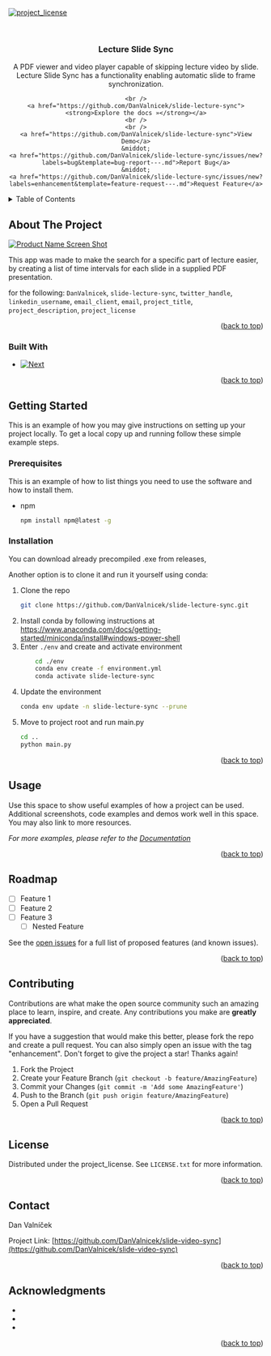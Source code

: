 <!-- Improved compatibility of back to top link: See: https://github.com/othneildrew/Best-README-Template/pull/73 -->
<a id="readme-top"></a>
<!--
*** Thanks for checking out the Best-README-Template. If you have a suggestion
*** that would make this better, please fork the repo and create a pull request
*** or simply open an issue with the tag "enhancement".
*** Don't forget to give the project a star!
*** Thanks again! Now go create something AMAZING! :D
-->



<!-- PROJECT SHIELDS -->
<!--
*** I'm using markdown "reference style" links for readability.
*** Reference links are enclosed in brackets [ ] instead of parentheses ( ).
*** See the bottom of this document for the declaration of the reference variables
*** for contributors-url, forks-url, etc. This is an optional, concise syntax you may use.
*** https://www.markdownguide.org/basic-syntax/#reference-style-links
-->

[//]: # ([![Contributors][contributors-shield]][contributors-url])

[//]: # ([![Forks][forks-shield]][forks-url])

[//]: # ([![Stargazers][stars-shield]][stars-url])

[//]: # ([![Issues][issues-shield]][issues-url])
[![project_license][license-shield]][license-url]

[//]: # ([![LinkedIn][linkedin-shield]][linkedin-url])



<!-- PROJECT LOGO -->

<br />
<div align="center">
<!--
  <a href="https://github.com/DanValnicek/slide-lecture-sync">
    <img src="images/logo.png" alt="Logo" width="80" height="80"> 
  </a>
-->

<h3 align="center">Lecture Slide Sync</h3>

  <p align="center">
    A PDF viewer and video player capable of skipping lecture video by slide.
    Lecture Slide Sync has a functionality enabling automatic slide to frame synchronization.

    <br />
    <a href="https://github.com/DanValnicek/slide-lecture-sync"><strong>Explore the docs »</strong></a>
    <br />
    <br />
    <a href="https://github.com/DanValnicek/slide-lecture-sync">View Demo</a>
    &middot;
    <a href="https://github.com/DanValnicek/slide-lecture-sync/issues/new?labels=bug&template=bug-report---.md">Report Bug</a>
    &middot;
    <a href="https://github.com/DanValnicek/slide-lecture-sync/issues/new?labels=enhancement&template=feature-request---.md">Request Feature</a>

  </p>
</div>



<!-- TABLE OF CONTENTS -->
<details>
  <summary>Table of Contents</summary>
  <ol>
    <li>
      <a href="#about-the-project">About The Project</a>
      <ul>
        <li><a href="#built-with">Built With</a></li>
      </ul>
    </li>
    <li>
      <a href="#getting-started">Getting Started</a>
      <ul>
        <li><a href="#prerequisites">Prerequisites</a></li>
        <li><a href="#installation">Installation</a></li>
      </ul>
    </li>
    <li><a href="#usage">Usage</a></li>
    <li><a href="#roadmap">Roadmap</a></li>
    <li><a href="#contributing">Contributing</a></li>
    <li><a href="#license">License</a></li>
    <li><a href="#contact">Contact</a></li>
    <li><a href="#acknowledgments">Acknowledgments</a></li>
  </ol>
</details>



<!-- ABOUT THE PROJECT -->

## About The Project

[![Product Name Screen Shot][product-screenshot]](https://example.com)

This app was made to make the search for a specific part of lecture easier, by creating a list of time intervals for each slide in a supplied PDF presentation.

for the following: `DanValnicek`, `slide-lecture-sync`, `twitter_handle`, `linkedin_username`, `email_client`, `email`,
`project_title`, `project_description`, `project_license`

<p align="right">(<a href="#readme-top">back to top</a>)</p>

### Built With

* [![Next][Next.js]][Next-url]

<p align="right">(<a href="#readme-top">back to top</a>)</p>



<!-- GETTING STARTED -->

## Getting Started

This is an example of how you may give instructions on setting up your project locally.
To get a local copy up and running follow these simple example steps.

### Prerequisites

This is an example of how to list things you need to use the software and how to install them.

* npm
  ```sh
  npm install npm@latest -g
  ```

### Installation

You can download already precompiled .exe from releases,

Another option is to clone it and run it yourself using conda: 
1. Clone the repo
   ```sh
   git clone https://github.com/DanValnicek/slide-lecture-sync.git
   ```
2. Install conda by following instructions at https://www.anaconda.com/docs/getting-started/miniconda/install#windows-power-shell
3. Enter `./env` and create and activate environment
    ```sh
        cd ./env
        conda env create -f environment.yml
        conda activate slide-lecture-sync
    ```
4. Update the environment
    ```sh
   conda env update -n slide-lecture-sync --prune
   ```
5. Move to project root and run main.py
    ```sh
   cd ..
   python main.py
   ```

<p align="right">(<a href="#readme-top">back to top</a>)</p>



<!-- USAGE EXAMPLES -->

## Usage

Use this space to show useful examples of how a project can be used. Additional screenshots, code examples and demos
work well in this space. You may also link to more resources.

_For more examples, please refer to the [Documentation](https://example.com)_

<p align="right">(<a href="#readme-top">back to top</a>)</p>



<!-- ROADMAP -->

## Roadmap

- [ ] Feature 1
- [ ] Feature 2
- [ ] Feature 3
    - [ ] Nested Feature

See the [open issues](https://github.com/DanValnicek/slide-lecture-sync/issues) for a full list of proposed features (and known
issues).

<p align="right">(<a href="#readme-top">back to top</a>)</p>



<!-- CONTRIBUTING -->

## Contributing

Contributions are what make the open source community such an amazing place to learn, inspire, and create. Any
contributions you make are **greatly appreciated**.

If you have a suggestion that would make this better, please fork the repo and create a pull request. You can also
simply open an issue with the tag "enhancement".
Don't forget to give the project a star! Thanks again!

1. Fork the Project
2. Create your Feature Branch (`git checkout -b feature/AmazingFeature`)
3. Commit your Changes (`git commit -m 'Add some AmazingFeature'`)
4. Push to the Branch (`git push origin feature/AmazingFeature`)
5. Open a Pull Request

<p align="right">(<a href="#readme-top">back to top</a>)</p>
 
<!-- LICENSE -->

## License

Distributed under the project_license. See `LICENSE.txt` for more information.

<p align="right">(<a href="#readme-top">back to top</a>)</p>



<!-- CONTACT -->

## Contact

Dan Valníček 

Project Link: [https://github.com/DanValnicek/slide-video-sync](https://github.com/DanValnicek/slide-video-sync)

<p align="right">(<a href="#readme-top">back to top</a>)</p>



<!-- ACKNOWLEDGMENTS -->

## Acknowledgments

* []()
* []()
* []()

<p align="right">(<a href="#readme-top">back to top</a>)</p>



<!-- MARKDOWN LINKS & IMAGES -->
<!-- https://www.markdownguide.org/basic-syntax/#reference-style-links -->

[stars-shield]: https://img.shields.io/github/stars/DanValnicek/slide-lecture-sync.svg?style=for-the-badge

[stars-url]: https://github.com/DanValnicek/slide-lecture-sync/stargazers

[issues-shield]: https://img.shields.io/github/issues/DanValnicek/slide-lecture-sync.svg?style=for-the-badge

[issues-url]: https://github.com/DanValnicek/slide-lecture-sync/issues

[license-shield]: https://img.shields.io/github/license/DanValnicek/slide-lecture-sync.svg?style=for-the-badge

[license-url]: https://github.com/DanValnicek/slide-lecture-sync/blob/master/LICENSE.txt

[linkedin-shield]: https://img.shields.io/badge/-LinkedIn-black.svg?style=for-the-badge&logo=linkedin&colorB=555

[linkedin-url]: https://linkedin.com/in/linkedin_username

[product-screenshot]: images/screenshot.png

[Next.js]: https://img.shields.io/badge/next.js-000000?style=for-the-badge&logo=nextdotjs&logoColor=white

[Next-url]: https://nextjs.org/

[React.js]: https://img.shields.io/badge/React-20232A?style=for-the-badge&logo=react&logoColor=61DAFB

[React-url]: https://reactjs.org/

[Vue.js]: https://img.shields.io/badge/Vue.js-35495E?style=for-the-badge&logo=vuedotjs&logoColor=4FC08D

[Vue-url]: https://vuejs.org/

[Angular.io]: https://img.shields.io/badge/Angular-DD0031?style=for-the-badge&logo=angular&logoColor=white

[Angular-url]: https://angular.io/

[Svelte.dev]: https://img.shields.io/badge/Svelte-4A4A55?style=for-the-badge&logo=svelte&logoColor=FF3E00

[Svelte-url]: https://svelte.dev/

[Laravel.com]: https://img.shields.io/badge/Laravel-FF2D20?style=for-the-badge&logo=laravel&logoColor=white

[Laravel-url]: https://laravel.com

[Bootstrap.com]: https://img.shields.io/badge/Bootstrap-563D7C?style=for-the-badge&logo=bootstrap&logoColor=white

[Bootstrap-url]: https://getbootstrap.com

[JQuery.com]: https://img.shields.io/badge/jQuery-0769AD?style=for-the-badge&logo=jquery&logoColor=white

[JQuery-url]: https://jquery.com 